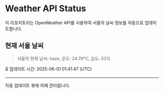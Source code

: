 
# Weather API Status

이 리포지토리는 OpenWeather API를 사용하여 서울의 날씨 정보를 자동으로 업데이트합니다.

## 현재 서울 날씨
> 서울의 현재 날씨: haze, 온도: 24.76°C, 습도: 53%

⏳ 업데이트 시간: 2025-06-01 01:41:47 (UTC)

---
자동 업데이트 봇에 의해 관리됩니다.
